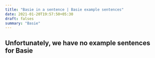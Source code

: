 ```yaml
---
title: "Basie in a sentence | Basie example sentences"
date: 2021-01-20T19:57:50+05:30
draft: falses
summary: "Basie"
---
```

## Unfortunately, we have no example sentences for Basie                 
